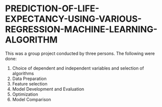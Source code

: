 # PREDICTION-OF-LIFE-EXPECTANCY-USING-VARIOUS-REGRESSION-MACHINE-LEARNING-ALGORITHM
This was a group project conducted by three persons. The following were done:
1. Choice of dependent and independent variables and selection of algorithms
2. Data Preparation
3. Feature selection 
4. Model Development and Evaluation 
5. Optimization 
6. Model Comparison
